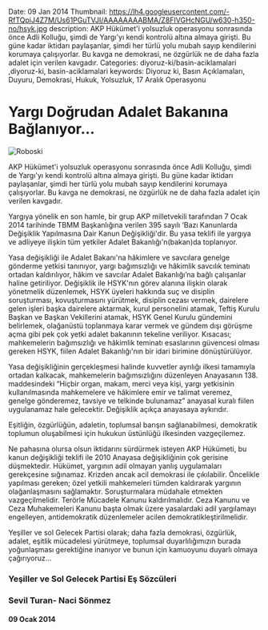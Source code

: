 Date: 09 Jan 2014
Thumbnail: https://lh4.googleusercontent.com/-RfTQpiJ4Z7M/Us61PGuTVJI/AAAAAAAABMA/Z8FIVGHcNGU/w630-h350-no/hsyk.jpg
description: 
AKP Hükümet'i yolsuzluk operasyonu sonrasında önce Adli Kolluğu, şimdi de Yargı'yı kendi kontrolü altına almaya girişti. Bu güne kadar iktidarı paylaşanlar, şimdi her türlü yolu mubah sayıp kendilerini korumaya çalışıyorlar. Bu kavga ne demokrasi, ne özgürlük ne de daha fazla adalet için verilen kavgadır.
Categories: diyoruz-ki/basin-aciklamalari ,diyoruz-ki, basin-aciklamalari
keywords: Diyoruz ki, Basın Açıklamaları, Duyuru, Demokrasi, Hukuk, Yolsuzluk, 17 Aralık Operasyonu

# Yargı Doğrudan Adalet Bakanına Bağlanıyor…

![Roboski](https://lh4.googleusercontent.com/-RfTQpiJ4Z7M/Us61PGuTVJI/AAAAAAAABMA/Z8FIVGHcNGU/w630-h350-no/hsyk.jpg)

AKP Hükümet'i yolsuzluk operasyonu sonrasında önce Adli Kolluğu, şimdi de Yargı'yı kendi kontrolü altına almaya girişti. Bu güne kadar iktidarı paylaşanlar, şimdi her türlü yolu mubah sayıp kendilerini korumaya çalışıyorlar. Bu kavga ne demokrasi, ne özgürlük ne de daha fazla adalet için verilen kavgadır.

Yargıya yönelik en son hamle, bir grup AKP milletvekili tarafından 7 Ocak 2014 tarihinde TBMM Başkanlığına verilen 395 sayılı ‘Bazı Kanunlarda Değişiklik Yapılmasına Dair Kanun Değişikliği'dir. Bu yasa teklifi ile yargıya ve adliyeye ilişkin tüm yetkiler Adalet Bakanlığı'n(bakan)da toplanıyor.

Yasa değişikliği ile Adalet Bakanı'na hâkimlere ve savcılara genelge gönderme yetkisi tanınıyor, yargı bağımsızlığı ve hâkimlik savcılık teminatı ortadan kaldırılıyor, hâkim ve savcılar Adalet Bakanlığı’na bağlı çalışanlar haline getiriliyor. Değişiklik ile HSYK'nın görev alanına ilişkin olarak yönetmelik düzenlemek, HSYK üyeleri hakkında suç ve disiplin soruşturması, kovuşturmasını yürütmek, disiplin cezası vermek, dairelere gelen işleri başka dairelere aktarmak, kurul personelini atamak, Teftiş Kurulu Başkan ve Başkan Vekillerini atamak, HSYK Genel Kurulu gündemini belirlemek, olağanüstü toplanmaya karar vermek ve gündem dışı görüşme açma gibi pek çok yetki adalet bakanının tekeline veriliyor. Kısacası; mahkemelerin bağımsızlığı ve hâkimlik teminatı esaslarının güvencesi olması gereken HSYK, fiilen Adalet Bakanlığı'nın bir idari birimine dönüştürülüyor.

Yasa değişikliğinin gerçekleşmesi halinde kuvvetler ayrılığı ilkesi tamamıyla ortadan kalkacak, mahkemelerin bağımsızlığını düzenleyen Anayasanın 138. maddesindeki “Hiçbir organ, makam, merci veya kişi, yargı yetkisinin kullanılmasında mahkemelere ve hâkimlere emir ve talimat veremez, genelge gönderemez, tavsiye ve telkinde bulunamaz” anayasal kuralı fiilen uygulanamaz hale gelecektir. Değişiklik açıkça anayasaya aykırıdır.

Eşitliğin, özgürlüğün, adaletin, toplumsal barışın sağlanabilmesi, demokratik toplumun oluşabilmesi için hukukun üstünlüğü ilkesinden vazgeçilemez.

Ne pahasına olursa olsun iktidarını sürdürmek isteyen AKP Hükümeti, bu kanun değişikliği teklifi ile 2010 Anayasa değişikliğinin çok gerisine düşmektedir. Hükümet, yargının adil olmayan yanlış uygulamaları gerekçesine sığınamaz. Krizden ancak acil demokrasi ile çıkılabilir. Öncelikle yapılması gereken; özel yetkili mahkemeleri tümden kaldırarak yargının olağanlaşmasını sağlamaktır. Soruşturmalara müdahale etmekten vazgeçilmelidir. Terörle Mücadele Kanunu kaldırılmalıdır. Ceza Kanunu ve Ceza Muhakemeleri Kanunu başta olmak üzere yasalardaki adil yargılamayı engelleyen, antidemokratik düzenlemeler acilen demokratikleştirilmelidir.

Yeşiller ve sol Gelecek Partisi olarak; daha fazla demokrasi, özgürlük, adalet, eşitlik mücadelesi yürütmeye, toplumsal duyarlılığımızın burada yoğunlaşması gerektiğine inanıyor ve bunun için kamuoyunu duyarlı olmaya çağırıyoruz...


 
 
### Yeşiller ve Sol Gelecek Partisi Eş Sözcüleri
### Sevil Turan- Naci Sönmez


#### 09 Ocak 2014
